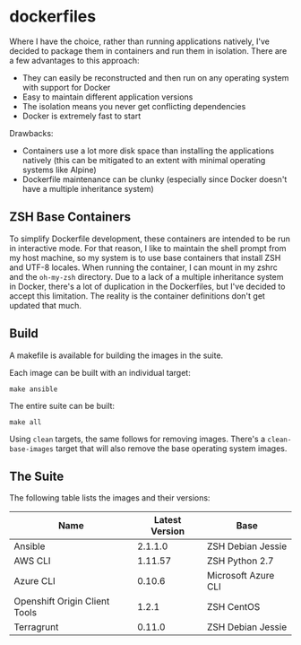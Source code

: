 # dockerfiles

Where I have the choice, rather than running applications natively, I've decided to package them in containers and run them in isolation. There are a few advantages to this approach:

* They can easily be reconstructed and then run on any operating system with support for Docker
* Easy to maintain different application versions
* The isolation means you never get conflicting dependencies
* Docker is extremely fast to start

Drawbacks:

* Containers use a lot more disk space than installing the applications natively (this can be mitigated to an extent with minimal operating systems like Alpine)
* Dockerfile maintenance can be clunky (especially since Docker doesn't have a multiple inheritance system)

## ZSH Base Containers

To simplify Dockerfile development, these containers are intended to be run in interactive mode. For that reason, I like to maintain the shell prompt from my host machine, so my system is to use base containers that install ZSH and UTF-8 locales. When running the container, I can mount in my zshrc and the `oh-my-zsh` directory. Due to a lack of a multiple inheritance system in Docker, there's a lot of duplication in the Dockerfiles, but I've decided to accept this limitation. The reality is the container definitions don't get updated that much.

## Build

A makefile is available for building the images in the suite.

Each image can be built with an individual target:
```shell
make ansible
```

The entire suite can be built:
```shell
make all
```

Using `clean` targets, the same follows for removing images. There's a `clean-base-images` target that will also remove the base operating system images.

## The Suite

The following table lists the images and their versions:

| Name                          | Latest Version | Base                |
| ----------------------------- | -------------- | ------------------- |
| Ansible                       | 2.1.1.0        | ZSH Debian Jessie   |
| AWS CLI                       | 1.11.57        | ZSH Python 2.7      |
| Azure CLI                     | 0.10.6         | Microsoft Azure CLI |
| Openshift Origin Client Tools | 1.2.1          | ZSH CentOS          |
| Terragrunt                    | 0.11.0         | ZSH Debian Jessie   |
